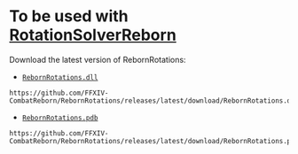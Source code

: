 # To be used with [RotationSolverReborn](https://github.com/FFXIV-CombatReborn/RotationSolverReborn)

Download the latest version of RebornRotations:

- [`RebornRotations.dll`](https://github.com/FFXIV-CombatReborn/RebornRotations/releases/latest/download/RebornRotations.dll)

```
https://github.com/FFXIV-CombatReborn/RebornRotations/releases/latest/download/RebornRotations.dll
```
- [`RebornRotations.pdb`](https://github.com/FFXIV-CombatReborn/RebornRotations/releases/latest/download/RebornRotations.pdb)

```
https://github.com/FFXIV-CombatReborn/RebornRotations/releases/latest/download/RebornRotations.pdb
```
